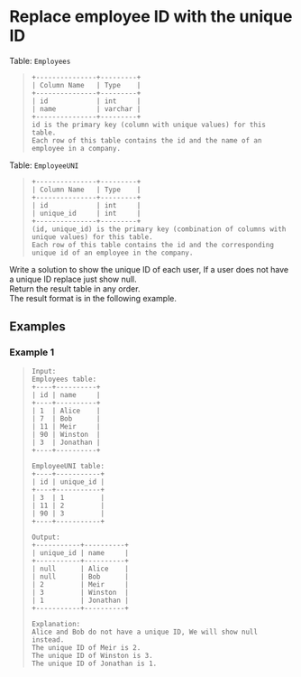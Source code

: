 # Replace employee ID with the unique ID

Table: `Employees`
> ```
> +---------------+---------+
> | Column Name   | Type    |
> +---------------+---------+
> | id            | int     |
> | name          | varchar |
> +---------------+---------+
> id is the primary key (column with unique values) for this table.
> Each row of this table contains the id and the name of an employee in a company.
> ```

Table: `EmployeeUNI`
> ```
> +---------------+---------+
> | Column Name   | Type    |
> +---------------+---------+
> | id            | int     |
> | unique_id     | int     |
> +---------------+---------+
> (id, unique_id) is the primary key (combination of columns with unique values) for this table.
> Each row of this table contains the id and the corresponding unique id of an employee in the company.
> ```

Write a solution to show the unique ID of each user, If a user does not have a unique ID replace just show null.  
Return the result table in any order.  
The result format is in the following example.

## Examples
### Example 1
> ```
> Input: 
> Employees table:
> +----+----------+
> | id | name     |
> +----+----------+
> | 1  | Alice    |
> | 7  | Bob      |
> | 11 | Meir     |
> | 90 | Winston  |
> | 3  | Jonathan |
> +----+----------+
> 
> EmployeeUNI table:
> +----+-----------+
> | id | unique_id |
> +----+-----------+
> | 3  | 1         |
> | 11 | 2         |
> | 90 | 3         |
> +----+-----------+
> 
> Output: 
> +-----------+----------+
> | unique_id | name     |
> +-----------+----------+
> | null      | Alice    |
> | null      | Bob      |
> | 2         | Meir     |
> | 3         | Winston  |
> | 1         | Jonathan |
> +-----------+----------+
> 
>Explanation: 
> Alice and Bob do not have a unique ID, We will show null instead.
> The unique ID of Meir is 2.
> The unique ID of Winston is 3.
> The unique ID of Jonathan is 1.
> ```